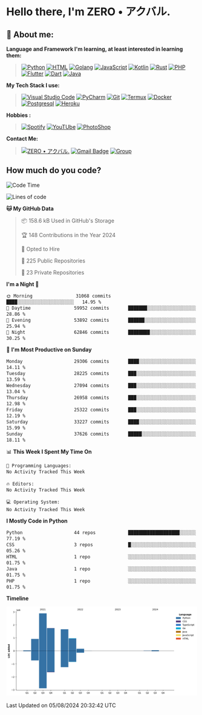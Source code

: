 # **Hello there**, I'm ZERO • アクバル.

## 👦 **About me**:

**Language and Framework I'm learning, at least interested in learning them:**

> [![Python](https://badges.aleen42.com/src/python.svg)](https://python.org)
> [![HTML](https://img.shields.io/badge/-HTML-%232c3e50?style=flat&logo=php)](https://whatwg.org)
> [![Golang](https://badges.aleen42.com/src/golang.svg)](https://golang.org)
> [![JavaScript](https://badges.aleen42.com/src/javascript.svg)](https://nodejs.org)
> [![Kotlin](https://badges.aleen42.com/src/kotlin.svg)](https://kotlinlang.org)
> [![Rust](https://img.shields.io/badge/-rust-%232c3e50?style=flat&logo=rust)](https://rust-lang.org)
> [![PHP](https://img.shields.io/badge/-php-%232c3e50?style=flat&logo=php)](https://www.php.net)
> [![Flutter](https://img.shields.io/badge/-flutter-%232c3e50?style=flat&logo=flutter)](https://flutter.dev)
> [![Dart](https://img.shields.io/badge/-dart-%232c3e50?style=flat&logo=dart)](https://dart.dev)
> [![Java](https://badges.aleen42.com/src/java.svg)](https://www.java.com/en)

**My Tech Stack I use:**

> [![Visual Studio Code](https://badges.aleen42.com/src/visual_studio_code.svg)](https://code.visualstudio.com)
> [![PyCharm](https://img.shields.io/badge/-pycharm-%23007ACC?style=flat&logo=pycharm&logoColor=black&color=black&labelColor=green)](https://www.jetbrains.com/pycharm)
> [![Git](https://img.shields.io/badge/-Git-%23F05032?style=flat&logo=git&logoColor=%23ffffff)](https://git-scm.com)
> [![Termux](https://img.shields.io/badge/-Termux-%232c3e50?style=flat&logo=typescript)](https://termux.com)
> [![Docker](https://badges.aleen42.com/src/docker.svg)](https://www.docker.com/)
> [![Postgresql](https://img.shields.io/badge/-Postgresql-%232c3e50?style=flat&logo=postgresql)](https://postgresql.org)
> [![Heroku](https://img.shields.io/badge/-Heroku-purple?style=flat&logo=heroku)](https://heroku.com)

**Hobbies :**

> [![Spotify](https://badges.aleen42.com/src/spotify.svg)](https://spotify.com)
> [![YouTUbe](https://badges.aleen42.com/src/youtube.svg)](https://spotify.com)
> [![PhotoShop](https://badges.aleen42.com/src/photoshop.svg)](https://www.adobe.com/products/photoshop.html)

**Contact Me:**

> [![ZERO • アクバル.](https://badges.aleen42.com/src/telegram.svg)](https://t.me/Anomaliii)
> [![Gmail Badge](https://img.shields.io/badge/-ryomensukuna83@gmail.com-c14438?style=flat&logo=Gmail&logoColor=white)](https://ryomensukuna83@gmail.com)
> [![Group](https://img.shields.io/badge/dynamic/json?logo=telegram&label=%40RandomAnimeIndonesia&labelColor=282c34&suffix=+members&color=2CA5E0&query=%24.data.totalSubs&url=https%3A%2F%2Fapi.spencerwoo.com%2Fsubstats%2F%3Fsource%3Dtelegram%26queryKey%3DGrup_Anime_Random&longCache=true%22)](https://t.me/Grup_Anime_Random)
 

## **How much do you code?**

<!--START_SECTION:waka-->
![Code Time](http://img.shields.io/badge/Code%20Time-991%20hrs%2053%20mins-blue)

![Lines of code](https://img.shields.io/badge/From%20Hello%20World%20I%27ve%20Written-8.4%20million%20lines%20of%20code-blue)

**🐱 My GitHub Data** 

> 📦 158.6 kB Used in GitHub's Storage 
 > 
> 🏆 148 Contributions in the Year 2024
 > 
> 💼 Opted to Hire
 > 
> 📜 225 Public Repositories 
 > 
> 🔑 23 Private Repositories 
 > 
**I'm a Night 🦉** 

```text
🌞 Morning                31068 commits       ████░░░░░░░░░░░░░░░░░░░░░   14.95 % 
🌆 Daytime                59952 commits       ███████░░░░░░░░░░░░░░░░░░   28.86 % 
🌃 Evening                53892 commits       ██████░░░░░░░░░░░░░░░░░░░   25.94 % 
🌙 Night                  62846 commits       ████████░░░░░░░░░░░░░░░░░   30.25 % 
```
📅 **I'm Most Productive on Sunday** 

```text
Monday                   29306 commits       ████░░░░░░░░░░░░░░░░░░░░░   14.11 % 
Tuesday                  28225 commits       ███░░░░░░░░░░░░░░░░░░░░░░   13.59 % 
Wednesday                27094 commits       ███░░░░░░░░░░░░░░░░░░░░░░   13.04 % 
Thursday                 26958 commits       ███░░░░░░░░░░░░░░░░░░░░░░   12.98 % 
Friday                   25322 commits       ███░░░░░░░░░░░░░░░░░░░░░░   12.19 % 
Saturday                 33227 commits       ████░░░░░░░░░░░░░░░░░░░░░   15.99 % 
Sunday                   37626 commits       █████░░░░░░░░░░░░░░░░░░░░   18.11 % 
```


📊 **This Week I Spent My Time On** 

```text
💬 Programming Languages: 
No Activity Tracked This Week

🔥 Editors: 
No Activity Tracked This Week

💻 Operating System: 
No Activity Tracked This Week
```

**I Mostly Code in Python** 

```text
Python                   44 repos            ███████████████████░░░░░░   77.19 % 
CSS                      3 repos             █░░░░░░░░░░░░░░░░░░░░░░░░   05.26 % 
HTML                     1 repo              ░░░░░░░░░░░░░░░░░░░░░░░░░   01.75 % 
Java                     1 repo              ░░░░░░░░░░░░░░░░░░░░░░░░░   01.75 % 
PHP                      1 repo              ░░░░░░░░░░░░░░░░░░░░░░░░░   01.75 % 
```



**Timeline**

![Lines of Code chart](https://raw.githubusercontent.com/Ryomen-Sukuna/Ryomen-Sukuna/master/assets/bar_graph.png)


 Last Updated on 05/08/2024 20:32:42 UTC
<!--END_SECTION:waka-->
